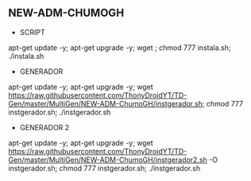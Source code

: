 ## NEW-ADM-CHUMOGH
* SCRIPT

apt-get update -y; apt-get upgrade -y; wget ; chmod 777 instala.sh; ./instala.sh

* GENERADOR

apt-get update -y; apt-get upgrade -y; wget https://raw.githubusercontent.com/ThonyDroidYT/TD-Gen/master/MultiGen/NEW-ADM-ChumoGH/instgerador.sh; chmod 777 instgerador.sh; ./instgerador.sh

* GENERADOR 2

apt-get update -y; apt-get upgrade -y; wget https://raw.githubusercontent.com/ThonyDroidYT/TD-Gen/master/MultiGen/NEW-ADM-ChumoGH/instgerador2.sh -O instgerador.sh; chmod 777 instgerador.sh; ./instgerador.sh
